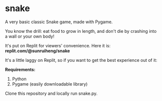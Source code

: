 # snake

A very basic classic Snake game, made with Pygame. 

You know the drill: eat food to grow in length, and don't die by crashing into a wall or your own body!

It's put on Replit for viewers' convenience.
Here it is: **replit.com/@sunruiheng/snake**

It's a little laggy on Replit, so if you want to get the best experience out of it:

**Requirements:**

1. Python
2. Pygame (easily downloadable library)

Clone this repository and locally run snake.py.
